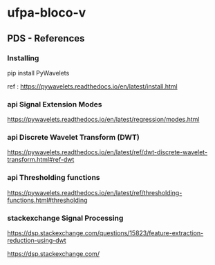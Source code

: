 # ufpa-bloco-v

## PDS - References 

### Installing

pip install PyWavelets

ref : https://pywavelets.readthedocs.io/en/latest/install.html

### api Signal Extension Modes 

https://pywavelets.readthedocs.io/en/latest/regression/modes.html

### api Discrete Wavelet Transform (DWT)

https://pywavelets.readthedocs.io/en/latest/ref/dwt-discrete-wavelet-transform.html#ref-dwt


### api Thresholding functions


https://pywavelets.readthedocs.io/en/latest/ref/thresholding-functions.html#thresholding

### stackexchange Signal Processing

https://dsp.stackexchange.com/questions/15823/feature-extraction-reduction-using-dwt

https://dsp.stackexchange.com/
